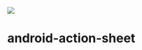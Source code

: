 [![](https://jitpack.io/v/atsushi-ageet/android-action-sheet.svg)](https://jitpack.io/#atsushi-ageet/android-action-sheet)

# android-action-sheet
